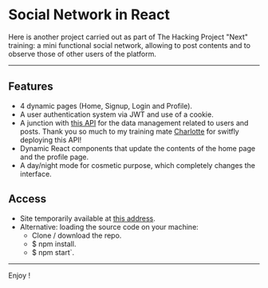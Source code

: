 # Social Network in React

Here is another project carried out as part of The Hacking Project "Next" training: a mini functional social network, allowing to post contents and to observe those of other users of the platform.

---

## Features 

- 4 dynamic pages (Home, Signup, Login and Profile).
- A user authentication system via JWT and use of a cookie.
- A junction with [this API](https://thp-strapi-social-network.herokuapp.com/) for the data management related to users and posts. Thank you so much to my training mate [Charlotte](https://github.com/cha-fa) for switfly deploying this API!
- Dynamic React components that update the contents of the home page and the profile page.
- A day/night mode for cosmetic purpose, which completely changes the interface.

## Access

- Site temporarily available at [this address](https://my-social-network-qplaud.vercel.app/).
- Alternative: loading the source code on your machine:
  - Clone / download the repo.
  - $ npm install.
  - $ npm start`.

---

Enjoy !
